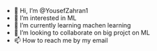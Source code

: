 - 👋 Hi, I’m @YousefZahran1
- 👀 I’m interested in ML
- 🌱 I’m currently learning machen learning
- 💞️ I’m looking to collaborate on big projct on ML
- 📫 How to reach me by my email

